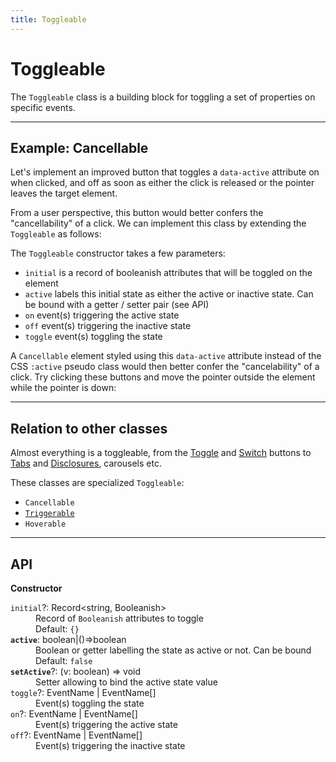 ```yaml
---
title: Toggleable
---
```


<script lang="ts">
	import Highlighter from "$components/Highlighter.svelte";
	import Demo from "$components/Demo.svelte";
</script>

# Toggleable

The `Toggleable` class is a building block for toggling a set of properties on specific events.

---

## Example: Cancellable

Let's implement an improved button that toggles a `data-active` attribute on when clicked, and off as soon as either the click is released or the pointer leaves the target element.

From a user perspective, this button would better confers the "cancellability" of a click.
We can implement this class by extending the `Toggleable` as follows:

<Highlighter file="./cancellable.svelte.ts" />

The `Toggleable` constructor takes a few parameters:
- `initial` is a record of booleanish attributes that will be toggled on the element
- `active` labels this initial state as either the active or inactive state. Can be bound with a getter / setter pair (see API)
- `on` event(s) triggering the active state
- `off` event(s) triggering the inactive state
- `toggle` event(s) toggling the state

A `Cancellable` element styled using this `data-active` attribute instead of the CSS `:active` pseudo class would then better confer the "cancelability" of a click. Try clicking these buttons and move the pointer outside the element while the pointer is down:

<Demo file="./cancellable.svelte" value="result" />

---

## Relation to other classes

Almost everything is a toggleable, from the [Toggle](/components/toggle) and [Switch](/components/switch) buttons to [Tabs](/components/tabs) and [Disclosures](/components/disclosure), carousels etc.

These classes are specialized `Toggleable`:
- `Cancellable`
- [`Triggerable`](/blocks/triggerable)
- `Hoverable`

---

## API

**Constructor**

<dl>
  <dt><code>initial</code>?: <span class="font-mono">Record&lt;string, Booleanish></span></dt>
  <dd>Record of <code>Booleanish</code> attributes to toggle</dd>
  <dd><span class="italic">Default</span>: <code>&lbrace;}</code></dd>

  <dt><code><strong>active</strong></code>: <span class="font-mono">boolean|()=>boolean</span></dt>
  <dd>Boolean or getter labelling the state as active or not. Can be bound</dd>
  <dd><span class="italic">Default</span>: <code>false</code></dd>

  <dt><code><strong>setActive</strong></code>?: <span class="font-mono">(v: boolean) => void</span></dt>
  <dd>Setter allowing to bind the active state value</dd>

  <dt><code>toggle</code>?: <span class="font-mono">EventName | EventName[]</span></dt>
  <dd>Event(s) toggling the state</dd>

  <dt><code>on</code>?: <span class="font-mono">EventName | EventName[]</span></dt>
  <dd>Event(s) triggering the active state</dd>

  <dt><code>off</code>?: <span class="font-mono">EventName | EventName[]</span></dt>
  <dd>Event(s) triggering the inactive state</dd>

</dl>
